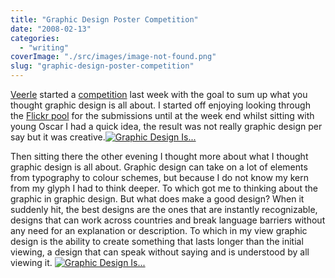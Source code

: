 ```yaml
---
title: "Graphic Design Poster Competition"
date: "2008-02-13"
categories: 
  - "writing"
coverImage: "./src/images/image-not-found.png"
slug: "graphic-design-poster-competition"
---
```


[Veerle](http://veerle.duoh.com/) started a [competition](http://veerle.duoh.com/blog/comments/what_is_graphic_design_poster_competition/) last week with the goal to sum up what you thought graphic design is all about. I started off enjoying looking through the [Flickr pool](http://www.flickr.com/groups/what_is_graphic_design_poster_competition/pool/) for the submissions until at the week end whilst sitting with young Oscar I had a quick idea, the result was not really graphic design per say but it was creative.[![Graphic Design Is...](/images/2257659610_853e462986.jpg)](http://www.flickr.com/photos/funkylarma/2257659610/ "Graphic Design Is... by Funky Larma, on Flickr")

Then sitting there the other evening I thought more about what I thought graphic design is all about. Graphic design can take on a lot of elements from typography to colour schemes, but because I do not know my kern from my glyph I had to think deeper. To which got me to thinking about the graphic in graphic design. But what does make a good design? When it suddenly hit, the best designs are the ones that are instantly recognizable, designs that can work across countries and break language barriers without any need for an explanation or description. To which in my view graphic design is the ability to create something that lasts longer than the initial viewing, a design that can speak without saying and is understood by all viewing it. [![Graphic Design Is...](/images/2262811995_ef1f2fb68a.jpg)](http://www.flickr.com/photos/funkylarma/2262811995/ "Graphic Design Is... by Funky Larma, on Flickr")
